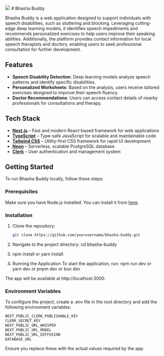 <img src="./public/readme-image.png" />
# Bhasha Buddy

Bhasha Buddy is a web application designed to support individuals with speech disabilities, such as stuttering and blocking. Leveraging cutting-edge deep learning models, it identifies speech impediments and recommends personalized exercises to help users improve their speaking abilities. Additionally, the platform provides contact information for local speech therapists and doctors, enabling users to seek professional consultation for further development.

## Features

- **Speech Disability Detection**: Deep learning models analyze speech patterns and identify specific disabilities.
- **Personalized Worksheets**: Based on the analysis, users receive tailored exercises designed to improve their speech fluency.
- **Doctor Recommendations**: Users can access contact details of nearby professionals for consultations and therapy.

## Tech Stack

- **[Next.js](https://nextjs.org/)** – Fast and modern React-based framework for web applications
- **[TypeScript](https://www.typescriptlang.org/)** – Type-safe JavaScript for scalable and maintainable code
- **[Tailwind CSS](https://tailwindcss.com/)** – Utility-first CSS framework for rapid UI development
- **[Neon](https://neon.tech/)** – Serverless, scalable PostgreSQL database
- **[Clerk](https://clerk.com/)** – User authentication and management system

## Getting Started

To run Bhasha Buddy locally, follow these steps:

### Prerequisites

Make sure you have Node.js installed. You can install it from [here](https://nodejs.org/).

### Installation

1. Clone the repository:
   ```bash
   git clone https://github.com/yourusername/bhasha-buddy.git
2. Navigate to the project directory:
   cd bhasha-buddy
3. npm install
 or
yarn install

4. Running the Application
To start the application, run:
npm run dev
 or
yarn dev
 or
pnpm dev
 or
bun dev

The app will be available at http://localhost:3000.

### Environment Variables
To configure the project, create a .env file in the root directory and add the following environment variables:
```bash
NEXT_PUBLIC_CLERK_PUBLISHABLE_KEY
CLERK_SECRET_KEY
NEXT_PUBLIC_URL_WHISPER 
NEXT_PUBLIC_URL_MODEL 
NEXT_PUBLIC_URL_DIFFUSION
DATABASE_URL
```

Ensure you replace these with the actual values required by the app.
